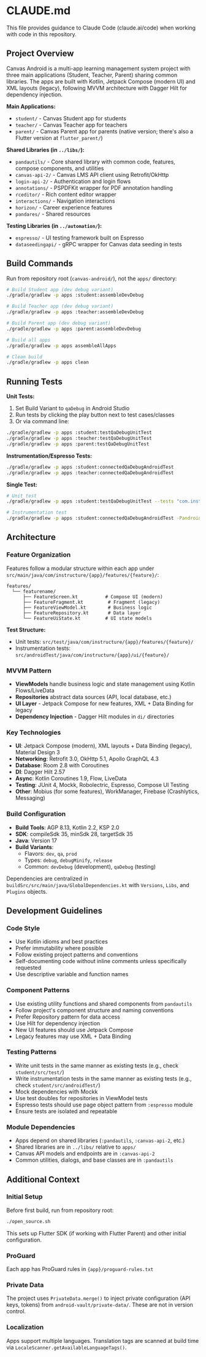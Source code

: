 # CLAUDE.md

This file provides guidance to Claude Code (claude.ai/code) when working with code in this repository.

## Project Overview

Canvas Android is a multi-app learning management system project with three main applications (Student, Teacher, Parent) sharing common libraries. The apps are built with Kotlin, Jetpack Compose (modern UI) and XML layouts (legacy), following MVVM architecture with Dagger Hilt for dependency injection.

**Main Applications:**
- `student/` - Canvas Student app for students
- `teacher/` - Canvas Teacher app for teachers
- `parent/` - Canvas Parent app for parents (native version; there's also a Flutter version at `flutter_parent/`)

**Shared Libraries (in `../libs/`):**
- `pandautils/` - Core shared library with common code, features, compose components, and utilities
- `canvas-api-2/` - Canvas LMS API client using Retrofit/OkHttp
- `login-api-2/` - Authentication and login flows
- `annotations/` - PSPDFKit wrapper for PDF annotation handling
- `rceditor/` - Rich content editor wrapper
- `interactions/` - Navigation interactions
- `horizon/` - Career experience features
- `pandares/` - Shared resources

**Testing Libraries (in `../automation/`):**
- `espresso/` - UI testing framework built on Espresso
- `dataseedingapi/` - gRPC wrapper for Canvas data seeding in tests

## Build Commands

Run from repository root (`canvas-android/`), not the `apps/` directory:

```bash
# Build Student app (dev debug variant)
./gradle/gradlew -p apps :student:assembleDevDebug

# Build Teacher app (dev debug variant)
./gradle/gradlew -p apps :teacher:assembleDevDebug

# Build Parent app (dev debug variant)
./gradle/gradlew -p apps :parent:assembleDevDebug

# Build all apps
./gradle/gradlew -p apps assembleAllApps

# Clean build
./gradle/gradlew -p apps clean
```

## Running Tests

**Unit Tests:**
1. Set Build Variant to `qaDebug` in Android Studio
2. Run tests by clicking the play button next to test cases/classes
3. Or via command line:
```bash
./gradle/gradlew -p apps :student:testQaDebugUnitTest
./gradle/gradlew -p apps :teacher:testQaDebugUnitTest
./gradle/gradlew -p apps :parent:testQaDebugUnitTest
```

**Instrumentation/Espresso Tests:**
```bash
./gradle/gradlew -p apps :student:connectedQaDebugAndroidTest
./gradle/gradlew -p apps :teacher:connectedQaDebugAndroidTest
```

**Single Test:**
```bash
# Unit test
./gradle/gradlew -p apps :student:testQaDebugUnitTest --tests "com.instructure.student.SpecificTest"

# Instrumentation test
./gradle/gradlew -p apps :student:connectedQaDebugAndroidTest -Pandroid.testInstrumentationRunnerArguments.class=com.instructure.student.ui.SpecificTest
```

## Architecture

### Feature Organization

Features follow a modular structure within each app under `src/main/java/com/instructure/{app}/features/{feature}/`:

```
features/
  └── featurename/
      ├── FeatureScreen.kt          # Compose UI (modern)
      ├── FeatureFragment.kt         # Fragment (legacy)
      ├── FeatureViewModel.kt        # Business logic
      ├── FeatureRepository.kt       # Data layer
      └── FeatureUiState.kt         # UI state models
```

**Test Structure:**
- Unit tests: `src/test/java/com/instructure/{app}/features/{feature}/`
- Instrumentation tests: `src/androidTest/java/com/instructure/{app}/ui/{feature}/`

### MVVM Pattern

- **ViewModels** handle business logic and state management using Kotlin Flows/LiveData
- **Repositories** abstract data sources (API, local database, etc.)
- **UI Layer** - Jetpack Compose for new features, XML + Data Binding for legacy
- **Dependency Injection** - Dagger Hilt modules in `di/` directories

### Key Technologies

- **UI**: Jetpack Compose (modern), XML layouts + Data Binding (legacy), Material Design 3
- **Networking**: Retrofit 3.0, OkHttp 5.1, Apollo GraphQL 4.3
- **Database**: Room 2.8 with Coroutines
- **DI**: Dagger Hilt 2.57
- **Async**: Kotlin Coroutines 1.9, Flow, LiveData
- **Testing**: JUnit 4, Mockk, Robolectric, Espresso, Compose UI Testing
- **Other**: Mobius (for some features), WorkManager, Firebase (Crashlytics, Messaging)

### Build Configuration

- **Build Tools**: AGP 8.13, Kotlin 2.2, KSP 2.0
- **SDK**: compileSdk 35, minSdk 28, targetSdk 35
- **Java**: Version 17
- **Build Variants**:
  - Flavors: `dev`, `qa`, `prod`
  - Types: `debug`, `debugMinify`, `release`
  - Common: `devDebug` (development), `qaDebug` (testing)

Dependencies are centralized in `buildSrc/src/main/java/GlobalDependencies.kt` with `Versions`, `Libs`, and `Plugins` objects.

## Development Guidelines

### Code Style
- Use Kotlin idioms and best practices
- Prefer immutability where possible
- Follow existing project patterns and conventions
- Self-documenting code without inline comments unless specifically requested
- Use descriptive variable and function names

### Component Patterns
- Use existing utility functions and shared components from `pandautils`
- Follow project's component structure and naming conventions
- Prefer Repository pattern for data access
- Use Hilt for dependency injection
- New UI features should use Jetpack Compose
- Legacy features may use XML + Data Binding

### Testing Patterns
- Write unit tests in the same manner as existing tests (e.g., check `student/src/test/`)
- Write instrumentation tests in the same manner as existing tests (e.g., check `student/src/androidTest/`)
- Mock dependencies with Mockk
- Use test doubles for repositories in ViewModel tests
- Espresso tests should use page object pattern from `:espresso` module
- Ensure tests are isolated and repeatable

### Module Dependencies
- Apps depend on shared libraries (`:pandautils`, `:canvas-api-2`, etc.)
- Shared libraries are in `../libs/` relative to `apps/`
- Canvas API models and endpoints are in `:canvas-api-2`
- Common utilities, dialogs, and base classes are in `:pandautils`

## Additional Context

### Initial Setup
Before first build, run from repository root:
```bash
./open_source.sh
```

This sets up Flutter SDK (if working with Flutter Parent) and other initial configuration.

### ProGuard
Each app has ProGuard rules in `{app}/proguard-rules.txt`

### Private Data
The project uses `PrivateData.merge()` to inject private configuration (API keys, tokens) from `android-vault/private-data/`. These are not in version control.

### Localization
Apps support multiple languages. Translation tags are scanned at build time via `LocaleScanner.getAvailableLanguageTags()`.